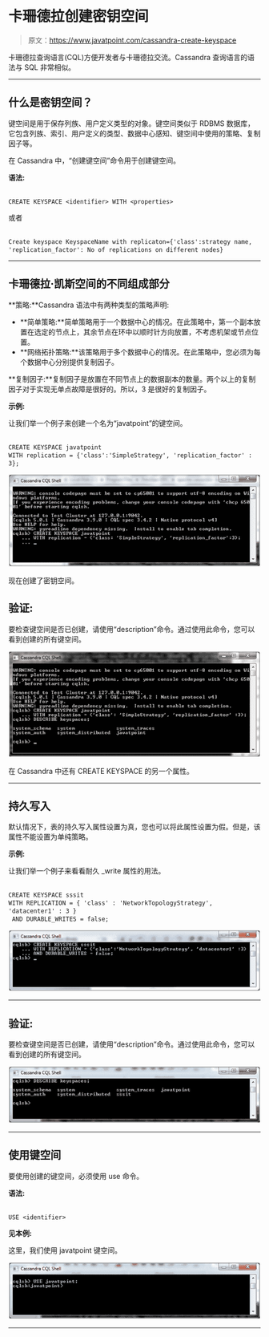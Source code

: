 # 卡珊德拉创建密钥空间

> 原文：<https://www.javatpoint.com/cassandra-create-keyspace>

卡珊德拉查询语言(CQL)方便开发者与卡珊德拉交流。Cassandra 查询语言的语法与 SQL 非常相似。

* * *

## 什么是密钥空间？

键空间是用于保存列族、用户定义类型的对象。键空间类似于 RDBMS 数据库，它包含列族、索引、用户定义的类型、数据中心感知、键空间中使用的策略、复制因子等。

在 Cassandra 中，“创建键空间”命令用于创建键空间。

**语法:**

```

CREATE KEYSPACE <identifier> WITH <properties> 

```

或者

```

Create keyspace KeyspaceName with replicaton={'class':strategy name, 
'replication_factor': No of replications on different nodes} 

```

* * *

## 卡珊德拉·凯斯空间的不同组成部分

**策略:**Cassandra 语法中有两种类型的策略声明:

*   **简单策略:**简单策略用于一个数据中心的情况。在此策略中，第一个副本放置在选定的节点上，其余节点在环中以顺时针方向放置，不考虑机架或节点位置。
*   **网络拓扑策略:**该策略用于多个数据中心的情况。在此策略中，您必须为每个数据中心分别提供复制因子。

**复制因子:**复制因子是放置在不同节点上的数据副本的数量。两个以上的复制因子对于实现无单点故障是很好的。所以，3 是很好的复制因子。

**示例:**

让我们举一个例子来创建一个名为“javatpoint”的键空间。

```

CREATE KEYSPACE javatpoint
WITH replication = {'class':'SimpleStrategy', 'replication_factor' : 3}; 

```

![Cassandra Create keyspace 1](img/db6c1996cc300759bac4aad3160ca08d.png)

现在创建了密钥空间。

## 验证:

要检查键空间是否已创建，请使用“description”命令。通过使用此命令，您可以看到创建的所有键空间。

![Cassandra Create keyspace 2](img/6750f5f523b56341c29ae238c1af5768.png)

在 Cassandra 中还有 CREATE KEYSPACE 的另一个属性。

* * *

## 持久写入

默认情况下，表的持久写入属性设置为真，您也可以将此属性设置为假。但是，该属性不能设置为单纯策略。

**示例:**

让我们举一个例子来看看耐久 _write 属性的用法。

```

CREATE KEYSPACE sssit
WITH REPLICATION = { 'class' : 'NetworkTopologyStrategy', 'datacenter1' : 3 }
 AND DURABLE_WRITES = false;

```

![Cassandra Create keyspace 3](img/f76ccf5f5bb33fd2665155b27a5ee3f5.png)

* * *

## 验证:

要检查键空间是否已创建，请使用“description”命令。通过使用此命令，您可以看到创建的所有键空间。

![Cassandra Create keyspace 4](img/4b6f2addae24f92fbbb5c1cef1ad01c3.png)

* * *

## 使用键空间

要使用创建的键空间，必须使用 use 命令。

**语法:**

```

USE <identifier>

```

**见本例:**

这里，我们使用 javatpoint 键空间。

![Cassandra Create keyspace 5](img/ae58b5b4d14bc5ed10bbefb1a7fb9418.png)

* * *